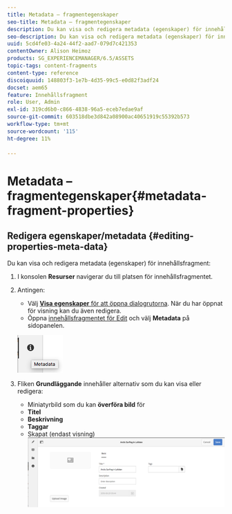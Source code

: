 ```yaml
---
title: Metadata – fragmentegenskaper
seo-title: Metadata – fragmentegenskaper
description: Du kan visa och redigera metadata (egenskaper) för innehållsfragment.
seo-description: Du kan visa och redigera metadata (egenskaper) för innehållsfragment.
uuid: 5cd4fe03-4a24-44f2-aad7-079d7c421353
contentOwner: Alison Heimoz
products: SG_EXPERIENCEMANAGER/6.5/ASSETS
topic-tags: content-fragments
content-type: reference
discoiquuid: 148803f3-1e7b-4d35-99c5-e0d82f3adf24
docset: aem65
feature: Innehållsfragment
role: User, Admin
exl-id: 319cd6b0-c866-4838-96a5-eceb7edae9af
source-git-commit: 603518dbe3d842a08900ac40651919c55392b573
workflow-type: tm+mt
source-wordcount: '115'
ht-degree: 11%

---
```


# Metadata – fragmentegenskaper{#metadata-fragment-properties}

## Redigera egenskaper/metadata {#editing-properties-meta-data}

Du kan visa och redigera metadata (egenskaper) för innehållsfragment:

1. I konsolen **Resurser** navigerar du till platsen för innehållsfragmentet.
1. Antingen:

   * Välj [**Visa egenskaper** för att öppna dialogrutorna](/help/assets/manage-assets.md#editing-properties). När du har öppnat för visning kan du även redigera.
   * Öppna [innehållsfragmentet för Edit](/help/assets/content-fragments/content-fragments-managing.md#opening-the-fragment-editor) och välj **Metadata** på sidopanelen.

   ![cfm-6420-06](assets/cfm-6420-06.png)

1. Fliken **Grundläggande** innehåller alternativ som du kan visa eller redigera:

   * Miniatyrbild som du kan **överföra bild** för
   * **Titel**
   * **Beskrivning**
   * **Taggar**
   * Skapat (endast visning)
   ![cfm-6420-07](assets/cfm-6420-07.png)
